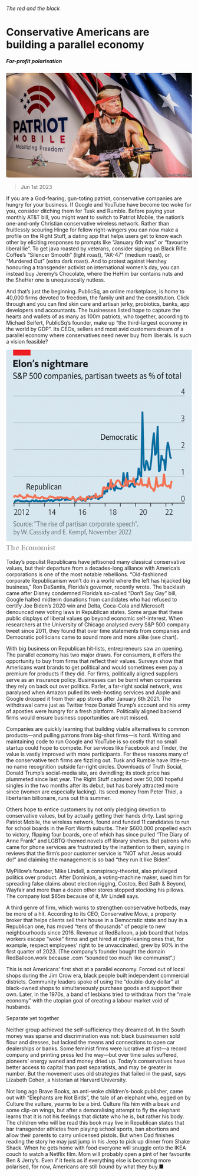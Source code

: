 ###### The red and the black

# Conservative Americans are building a parallel economy 

##### For-profit polarisation 

![image](images/20230603_USP006.jpg) 

> Jun 1st 2023 

If you are a God-fearing, gun-toting patriot, conservative companies are hungry for your business. If Google and YouTube have become too woke for you, consider ditching them for Tusk and Rumble. Before paying your monthly AT&amp;T bill, you might want to switch to Patriot Mobile, the nation’s one-and-only Christian conservative wireless network. Rather than fruitlessly scouring Hinge for fellow right-wingers you can now make a profile on the Right Stuff, a dating app that helps users get to know each other by eliciting responses to prompts like “January 6th was” or “favourite liberal lie”. To get java roasted by veterans, consider sipping on Black Rifle Coffee’s “Silencer Smooth” (light roast), “AK-47” (medium roast), or “Murdered Out” (extra dark roast). And to protest against Hershey honouring a transgender activist on international women’s day, you can instead buy Jeremy’s Chocolate, where the HeHim bar contains nuts and the SheHer one is unequivocally nutless. 

And that’s just the beginning. PublicSq, an online marketplace, is home to 40,000 firms devoted to freedom, the family unit and the constitution. Click through and you can find skin care and artisan jerky, probiotics, banks, app developers and accountants. The businesses listed hope to capture the hearts and wallets of as many as 100m patriots, who together, according to Michael Seifert, PublicSq’s founder, make up “the third-largest economy in the world by GDP”. Its CEOs, sellers and most avid customers dream of a parallel economy where conservatives need never buy from liberals. Is such a vision feasible?

![image](images/20230603_USC397.png) 


Today’s populist Republicans have jettisoned many classical conservative values, but their departure from a decades-long alliance with America’s corporations is one of the most notable rebellions. “Old-fashioned corporate Republicanism won’t do in a world where the left has hijacked big business,” Ron DeSantis, Florida’s governor, recently wrote. The backlash came after Disney condemned Florida’s so-called “Don’t Say Gay” bill, Google halted midterm donations from candidates who had refused to certify Joe Biden’s 2020 win and Delta, Coca-Cola and Microsoft denounced new voting laws in Republican states. Some argue that these public displays of liberal values go beyond economic self-interest. When researchers at the University of Chicago analysed every S&amp;P 500 company tweet since 2011, they found that over time statements from companies and Democratic politicians came to sound more and more alike (see chart). 

With big business on Republican hit-lists, entrepreneurs saw an opening. The parallel economy has two major draws. For consumers, it offers the opportunity to buy from firms that reflect their values. Surveys show that Americans want brands to get political and would sometimes even pay a premium for products if they did. For firms, politically aligned suppliers serve as an insurance policy. Businesses can be burnt when companies they rely on back out over politics. Parler, a far-right social network, was paralysed when Amazon pulled its web-hosting services and Apple and Google dropped it from their app stores after January 6th 2021. The withdrawal came just as Twitter froze Donald Trump’s account and his army of apostles were hungry for a fresh platform. Politically aligned backend firms would ensure business opportunities are not missed. 

Companies are quickly learning that building viable alternatives to common products—and pulling patrons from big-shot firms—is hard. Writing and maintaining code to run Google and YouTube is so costly that no small startup could hope to compete. For services like Facebook and Tinder, the value is vastly improved with more participants. For these reasons many of the conservative tech firms are fizzling out. Tusk and Rumble have little-to-no name recognition outside far-right circles. Downloads of Truth Social, Donald Trump’s social-media site, are dwindling; its stock price has plummeted since last year. The Right Stuff captured over 50,000 hopeful singles in the two months after its debut, but has barely attracted more since (women are especially lacking). Its seed money from Peter Thiel, a libertarian billionaire, runs out this summer. 

Others hope to entice customers by not only pledging devotion to conservative values, but by actually getting their hands dirty. Last spring Patriot Mobile, the wireless network, found and funded 11 candidates to run for school boards in the Fort Worth suburbs. Their $600,000 propelled each to victory, flipping four boards, one of which has since pulled “The Diary of Anne Frank” and LGBTQ-themed novels off library shelves. But patrons who came for phone services are frustrated by the inattention to them, saying in reviews that the firm’s poor customer service is “NOT what Jesus would do!” and claiming the management is so bad “they run it like Biden”. 

MyPillow’s founder, Mike Lindell, a conspiracy-theorist, also privileged politics over product. After Dominion, a voting-machine maker, sued him for spreading false claims about election rigging, Costco, Bed Bath &amp; Beyond, Wayfair and more than a dozen other stores stopped stocking his pillows. The company lost $65m because of it, Mr Lindell says. 

A third genre of firm, which works to strengthen conservative hotbeds, may be more of a hit. According to its CEO, Conservative Move, a property broker that helps clients sell their house in a Democratic state and buy in a Republican one, has moved “tens of thousands” of people to new neighbourhoods since 2016. Revenue at RedBalloon, a job board that helps workers escape “woke” firms and get hired at right-leaning ones that, for example, respect employees’ right to be unvaccinated, grew by 90% in the first quarter of 2023. (The company’s founder bought the domain RedBalloon.work because .com “sounded too much like communist”.)

This is not Americans’ first shot at a parallel economy. Forced out of local shops during the Jim Crow era, black people built independent commercial districts. Community leaders spoke of using the “double-duty dollar” at black-owned shops to simultaneously purchase goods and support their own. Later, in the 1970s, a band of lesbians tried to withdraw from the “male economy” with the utopian goal of creating a labour market void of husbands. 

Separate yet together

Neither group achieved the self-sufficiency they dreamed of. In the South money was sparse and discrimination was not: black businessmen sold flour and dresses, but lacked the means and connections to open car dealerships or banks. Some feminist firms were lucrative at first—a record company and printing press led the way—but over time sales suffered, pioneers’ energy waned and money dried up. Today’s conservatives have better access to capital than past separatists, and may be greater in number. But the movement uses old strategies that failed in the past, says Lizabeth Cohen, a historian at Harvard University.

Not long ago Brave Books, an anti-woke children’s-book publisher, came out with “Elephants are Not Birds”, the tale of an elephant who, egged on by Culture the vulture, yearns to be a bird. Culture fits him with a beak and some clip-on wings, but after a demoralising attempt to fly the elephant learns that it is not his feelings that dictate who he is, but rather his body. The children who will be read this book may live in Republican states that bar transgender athletes from playing school sports, ban abortions and allow their parents to carry unlicensed pistols. But when Dad finishes reading the story he may just jump in his Jeep to pick up dinner from Shake Shack. When he gets home with food everyone will snuggle onto the IKEA couch to watch a Netflix film. Mom will probably open a pint of her favourite Ben &amp; Jerry’s. Even if it feels as if everything else is becoming more polarised, for now, Americans are still bound by what they buy.■


